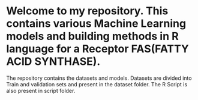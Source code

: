 # Welcome to my repository. This contains various Machine Learning models and building methods in R language for a Receptor FAS(FATTY ACID SYNTHASE). 
The repository contains the datasets and models. Datasets are divided into Train and validation sets and present in the dataset folder.
The R Script is also present in script folder.

 

